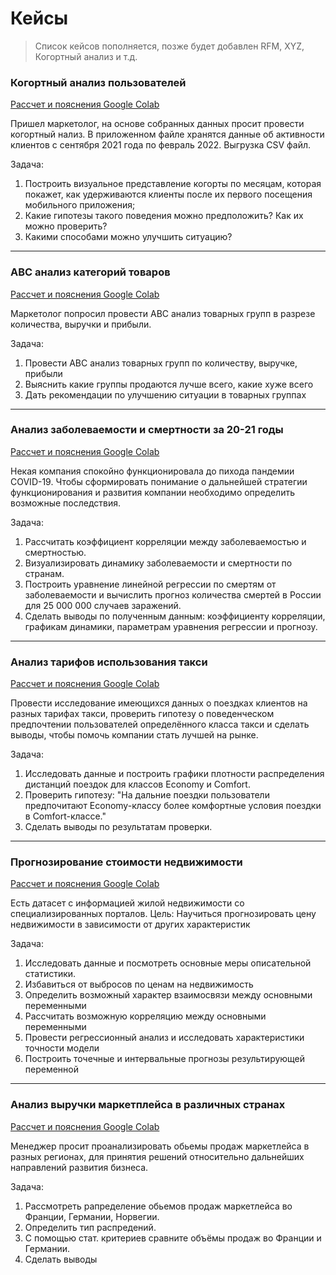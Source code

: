 # Кейсы
> Список кейсов пополняется, позже будет добавлен RFM, XYZ, Когортный анализ и т.д.

### Когортный анализ пользователей
[Рассчет и пояснения Google Colab](https://colab.research.google.com/drive/1_jz1aXvpP6iaqP4s1c6u4RT17yqLaLJU?usp=sharing)

Пришел маркетолог, на основе собранных данных просит провести когортный нализ.
В приложенном файле хранятся данные об активности клиентов с сентября 2021 года по февраль 2022. Выгрузка CSV файл.

Задача:
1. Построить визуальное представление когорты по месяцам, которая покажет, как удерживаются клиенты после их первого посещения мобильного приложения;
2. Какие гипотезы такого поведения можно предположить? Как их можно проверить?
3. Какими способами можно улучшить ситуацию?

---
### ABC анализ категорий товаров
[Рассчет и пояснения Google Colab](https://colab.research.google.com/drive/1GraQPTcF-1CvDjGkjqEC0BZm4_wYxQ8m?usp=sharing)

Маркетолог попросил провести ABC анализ товарных групп в разрезе количества, выручки и прибыли.

Задача:
1. Провести ABC анализ товарных групп по количеству, выручке, прибыли
2. Выяснить какие группы продаются лучше всего, какие хуже всего
3. Дать рекомендации по улучшению ситуации в товарных группах

---
### Анализ заболеваемости и смертности за 20-21 годы
[Рассчет и пояснения Google Colab](https://colab.research.google.com/drive/10-hfKB35kXdFax6-Nassth6SonKFiiUe?usp=sharing)

Некая компания спокойно функционировала до пихода пандемии COVID-19.
Чтобы сформировать понимание о дальнейшей стратегии функционирования и развития компании необходимо определить возможные последствия.

Задача:
1. Рассчитать коэффициент корреляции между заболеваемостью и смертностью.
2. Визуализировать динамику заболеваемости и смертности по странам.
3. Построить уравнение линейной регрессии по смертям от заболеваемости и вычислить прогноз количества смертей в России для 25 000 000 случаев заражений.
4. Сделать выводы по полученным данным: коэффициенту корреляции, графикам динамики, параметрам уравнения регрессии и прогнозу.

---
### Анализ тарифов использования такси
[Рассчет и пояснения Google Colab](https://colab.research.google.com/drive/1CrGB9MWo_Ej1i1_BQX025U4CUWEI5ZUC?usp=sharing)

Провести исследование имеющихся данных о поездках клиентов на разных тарифах такси, проверить гипотезу о поведенческом предпочтении пользователей определённого класса такси и сделать выводы,
чтобы помочь компании стать лучшей на рынке.

Задача:
1. Исследовать данные и построить графики плотности распределения дистанций поездок для классов Economy и Comfort.
2. Проверить гипотезу: "На дальние поездки пользователи предпочитают Economy-классу более комфортные условия поездки в Comfort-классе."
3. Сделать выводы по результатам проверки.

---
### Прогнозирование стоимости недвижимости
[Рассчет и пояснения Google Colab](https://colab.research.google.com/drive/1-OhAJ1ijeGiohNyuBYw4ncG57NVkeIN1?usp=sharing)

Есть датасет с информацией жилой недвижимости со специализированных порталов.
Цель: Научиться прогнозировать цену недвижимости в зависимости от других характеристик

Задача:
1. Исследовать данные и посмотреть основные меры описательной статистики.
2. Избавиться от выбросов по ценам на недвижимость
3. Определить возможный характер взаимосвязи между основными переменными
4. Рассчитать возможную корреляцию между основными переменными
5. Провести регрессионный анализ и исследовать характеристики точности модели
6. Построить точечные и интервальные прогнозы результирующей переменной

---
### Анализ выручки маркетплейса в различных странах
[Рассчет и пояснения Google Colab](https://colab.research.google.com/drive/1B6GR_DOp4PtPHHNuSPW07dbvhVA1cwxh?usp=sharing)

Менеджер просит проанализировать обьемы продаж маркетлейса в разных регионах, для принятия решений относительно дальнейших направлений развития бизнеса.

Задача:
1) Рассмотреть рапределение обьемов продаж маркетлейса во Франции, Германии, Норвегии.
2) Определить тип распредений.
3) С помощью стат. критериев сравните объёмы продаж во Франции и Германии.
4) Сделать выводы
